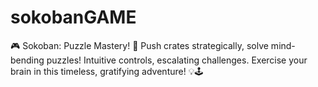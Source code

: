# sokobanGAME
🎮 Sokoban: Puzzle Mastery! 🧩 Push crates strategically, solve mind-bending puzzles! Intuitive controls, escalating challenges. Exercise your brain in this timeless, gratifying adventure! 💡🕹️
